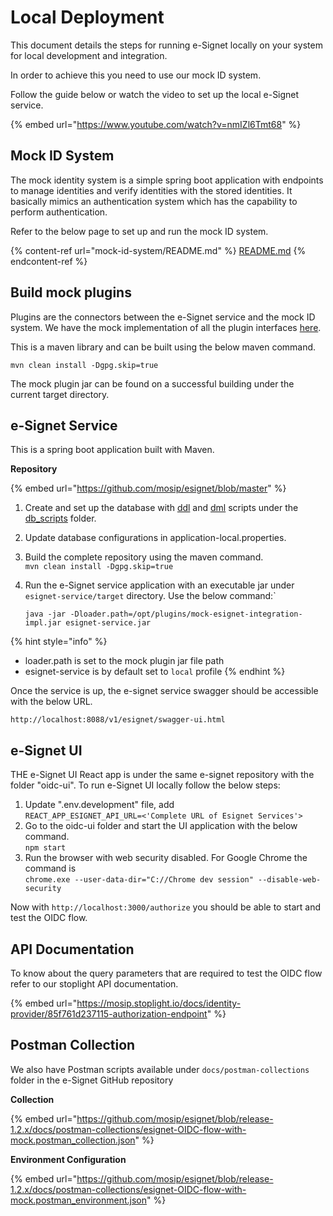 # Local Deployment

This document details the steps for running e-Signet locally on your system for local development and integration.

In order to achieve this you need to use our mock ID system.&#x20;

Follow the guide below or watch the video to set up the local e-Signet service.

{% embed url="https://www.youtube.com/watch?v=nmIZl6Tmt68" %}

## Mock ID System

The mock identity system is a simple spring boot application with endpoints to manage identities and verify identities with the stored identities. It basically mimics an authentication system which has the capability to perform authentication.

Refer to the below page to set up and run the mock ID system.

{% content-ref url="mock-id-system/README.md" %}
[README.md](mock-id-system/README.md)
{% endcontent-ref %}

## Build mock plugins

Plugins are the connectors between the e-Signet service and the mock ID system. We have the mock implementation of all the plugin interfaces [here](https://github.com/mosip/esignet-mock-services/tree/master/mock-esignet-integration-impl).

This is a maven library and can be built using the below maven command.

`mvn clean install -Dgpg.skip=true`

The mock plugin jar can be found on a successful building under the current target directory.

## e-Signet Service

This is a spring boot application built with Maven.

**Repository**

{% embed url="https://github.com/mosip/esignet/blob/master" %}

1. Create and set up the database with [ddl](https://github.com/mosip/esignet/tree/master/db\_scripts/mosip\_esignet/ddl) and [dml](https://github.com/mosip/esignet/tree/master/db\_scripts/mosip\_esignet/dml) scripts under the [db\_scripts](https://github.com/mosip/esignet/tree/master/db\_scripts) folder.
2. Update database configurations in application-local.properties.
3. Build the complete repository using the maven command.\
   `mvn clean install -Dgpg.skip=true`
4.  Run the e-Signet service application with an executable jar under `esignet-service/target` directory. Use the below command:\`

    `java -jar -Dloader.path=/opt/plugins/mock-esignet-integration-impl.jar esignet-service.jar`&#x20;

{% hint style="info" %}
* loader.path is set to the mock plugin jar file path&#x20;
* esignet-service is by default set to `local` profile
{% endhint %}

Once the service is up, the e-signet service swagger should be accessible with the below URL.

```
http://localhost:8088/v1/esignet/swagger-ui.html
```

## e-Signet UI

THE e-Signet UI React app is under the same e-signet repository with the folder "oidc-ui". To run e-Signet UI locally follow the below steps:

1. Update ".env.development" file, add \
   `REACT_APP_ESIGNET_API_URL=<'Complete URL of Esignet Services'>`
2. Go to the oidc-ui folder and start the UI application with the below command. \
   `npm start`
3. Run the browser with web security disabled. For Google Chrome the command is \
   `chrome.exe --user-data-dir="C://Chrome dev session" --disable-web-security`

Now with `http://localhost:3000/authorize` you should be able to start and test the OIDC flow.&#x20;

## API Documentation

To know about the query parameters that are required to test the OIDC flow refer to our stoplight API documentation.

{% embed url="https://mosip.stoplight.io/docs/identity-provider/85f761d237115-authorization-endpoint" %}

## Postman Collection

We also have Postman scripts available under `docs/postman-collections` folder in the e-Signet GitHub repository

**Collection**

{% embed url="https://github.com/mosip/esignet/blob/release-1.2.x/docs/postman-collections/esignet-OIDC-flow-with-mock.postman_collection.json" %}

**Environment Configuration**

{% embed url="https://github.com/mosip/esignet/blob/release-1.2.x/docs/postman-collections/esignet-OIDC-flow-with-mock.postman_environment.json" %}

